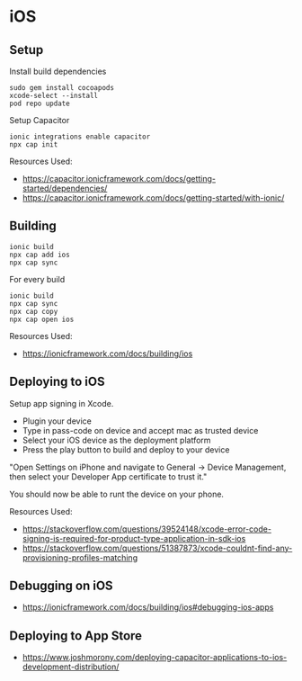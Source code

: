 # iOS

## Setup

Install build dependencies
```
sudo gem install cocoapods
xcode-select --install
pod repo update
```

Setup Capacitor
```
ionic integrations enable capacitor
npx cap init
```

Resources Used:
- https://capacitor.ionicframework.com/docs/getting-started/dependencies/
- https://capacitor.ionicframework.com/docs/getting-started/with-ionic/

## Building

```
ionic build
npx cap add ios
npx cap sync
```

For every build
```
ionic build
npx cap sync
npx cap copy
npx cap open ios
```

Resources Used:
- https://ionicframework.com/docs/building/ios


## Deploying to iOS

Setup app signing in Xcode.

- Plugin your device
- Type in pass-code on device and accept mac as trusted device
- Select your iOS device as the deployment platform
- Press the play button to build and deploy to your device

"Open Settings on iPhone and navigate to General -> Device Management, then select your Developer App certificate to trust it."

You should now be able to runt the device on your phone.

Resources Used:
- https://stackoverflow.com/questions/39524148/xcode-error-code-signing-is-required-for-product-type-application-in-sdk-ios
- https://stackoverflow.com/questions/51387873/xcode-couldnt-find-any-provisioning-profiles-matching

## Debugging on iOS
- https://ionicframework.com/docs/building/ios#debugging-ios-apps

## Deploying to App Store
- https://www.joshmorony.com/deploying-capacitor-applications-to-ios-development-distribution/